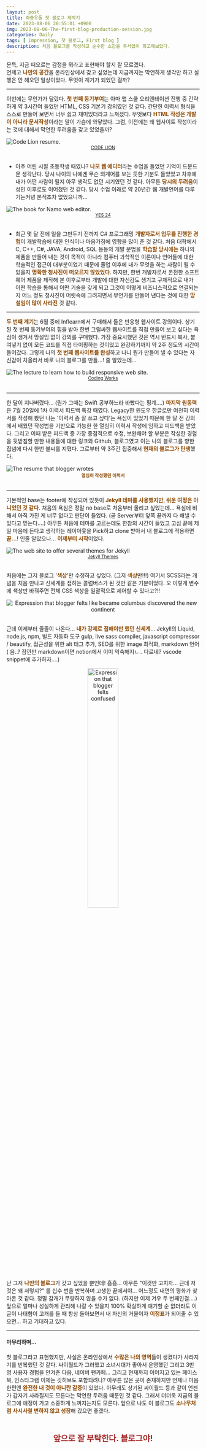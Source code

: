 ```yaml
---
layout: post
title: 좌충우돌 첫 블로그 제작기
date: 2023-08-06 20:55:01 +0900
img: 2023-08-06-The-first-blog-production-session.jpg
categories: Daily
tags: [ Impression, 첫 블로그, First blog ]
description: 처음 블로그를 작성하고 순수한 소감을 두서없이 회고해보았다.
---
```

문득, 지금 떠오르는 감정을 뭐라고 표현해야 할지 잘 모르겠다.  
언제고 <span style="color: #8D4801">**나만의 공간**</span>을 온라인상에서 갖고 싶었는데 지금까지는 막연하게 생각만 하고
실행은 안 해오던 일상이었다. 무엇이 계기가 되었던 걸까?

---

이번에는 무언가가 달랐다. <span style="color: #8D4801">**첫 번째 동기부여**</span>는 아마 앱 스쿨 오리엔테이션 진행 중 간략하게 약 3시간여 들었던 HTML, CSS 기본기 강의였던 것 같다. 간단한 이력서 형식을 스스로 만들어 보면서 너무 쉽고 재미있더라고 느껴졌다. 무엇보다 <span style="color: #8D4801">**HTML 작성은 개발이 아니라 문서작성**</span>이라는 말이 가슴에 와닿았다. 그럼, 이전에는 왜 웹사이트 작성이라는 것에 대해서 막연한 두려움을 갖고 있었을까?

<div class="image-slider-static">
  <img src="https://pub-056cbc77efa44842832acb3cdce331b6.r2.dev/2023-08-06-The-first-blog-production-session/like-lion-app-school-resume.png" title="Code Lion resume." alt="Code Lion resume.">
</div>

<center>
  <a href="https://www.codelion.net/catalog/Q291cnNlTm9kZToydzUy" title="Navigate to CODE LION">
    <small><i class="fa fa-copyright" aria-hidden="true"></i> CODE LION</small>
  </a>
</center>
<br>

- 아주 어린 시절 초등학생 때였나? <span style="color: #8D4801">**나모 웹 에디터**</span>라는 수업을 들었던 기억이 드문드문 생각난다. 당시 나이의 나에겐 무슨 외계어를 보는 듯한 기분도 들었었고 차후에 내가 어떤 사람이 될지 아무 생각도 없던 시기였던 것 같다. 아무튼 <span style="color: #8D4801">**당시의 두려움**</span>이 성인 이후로도 이어졌던 것 같다. 당시 수업 이래로 약 20년간 웹 개발언어를 다루기는커녕 본적조차 없었으니까...

<div class="image-slider-static">
  <img src="https://pub-056cbc77efa44842832acb3cdce331b6.r2.dev/2023-08-06-The-first-blog-production-session/namo-web-editor.jpg" title="The book for Namo web editor." alt="The book for Namo web editor.">
</div>

<center>
  <a href="https://www.yes24.com/Product/Goods/65069480" title="Navigate to YES 24">
    <small><i class="fa fa-copyright" aria-hidden="true"></i> YES 24</small>
  </a>
</center>
<br>

- 최근 몇 달 전에 일을 그만두기 전까지 C# 프로그래밍 <span style="color: #8D4801">**개발자로서 업무를 진행한 경험**</span>이 개발학습에 대한 인식이나 마음가짐에 영향을 많이 준 것 같다. 처음 대학에서 C, C++, C#, JAVA, Android, SQL 등등의 개발 문법을 <span style="color: #8D4801">**학습할 당시에는**</span> 하나의 제품을 만들어 내는 것이 목적이 아니라 컴퓨터 과학적인 이론이나 언어들에 대한 학술적인 접근이 대부분이었기 때문에 졸업 이후에 내가 무엇을 하는 사람이 될 수 있을지 <span style="color: #8D4801">**명확한 청사진이 떠오르지 않았었다**</span>. 하지만, 한번 개발자로서 온전한 소프트웨어 제품을 제작해 본 이후로부터 개발에 대한 자신감도 생기고 구체적으로 내가 어떤 학습을 통해서 어떤 기술을 갖게 되고 그것이 어떻게 비즈니스적으로 연결되는지 어느 정도 청사진이 머릿속에 그려지면서 무언가를 만들어 낸다는 것에 대한 <span style="color: #8D4801">**망설임이 많이 사라진**</span> 것 같다.

---

<span style="color: #8D4801">**두 번째 계기**</span>는 6월 중에 Inflearn에서 구매해서 들은 반응형 웹사이트 강의이다. 상기된 첫 번째 동기부여의 힘을 받아 한번 그럴싸한 웹사이트를 직접 만들어 보고 싶다는 욕심이 생겨서 망설임 없이 강의를 구매했다. 가장 중요시했던 것은 역시 반드시 복사, 붙여넣기 없이 모든 코드를 직접 타이핑하는 것이었고 완강하기까지 약 2주 정도의 시간이 들어갔다. 그렇게 나의 <span style="color: #8D4801">**첫 번째 웹사이트를 완성**</span>하고 나니 뭔가 만들어 낼 수 있다는 자신감이 차올라서 바로 나의 블로그를 만들...! 줄 알았는데...

<div class="image-slider-static">
  <img src="https://pub-056cbc77efa44842832acb3cdce331b6.r2.dev/2023-08-06-The-first-blog-production-session/inflearn-responsive-web-site-lecture.png" title="The lecture to learn how to build responsive web site." alt="The lecture to learn how to build responsive web site.">
</div>

<center>
  <a href="https://www.inflearn.com/course/반응형-웹사이트-포트폴리오-웹퍼블리싱" title="Navigate to Coding Works">
    <small><i class="fa fa-copyright" aria-hidden="true"></i> Coding Works</small>
  </a>
</center>
<br>

---

한 달이 지나버렸다... (뭔가 그때는 Swift 공부하느라 바빴다는 핑계….) <span style="color: #8D4801">**마지막 원동력**</span>은 7월 20일에 1차 이력서 피드백 특강 때였다. Legacy한 윈도우 한글로만 여전히 이력서를 작성해 봤던 나는 '이력서 좀 잘 쓰고 싶다'는 욕심이 있었기 때문에 한 달 전 강의에서 배웠던 작성법을 기반으로 가능한 한 열심히 이력서 작성에 임하고 피드백을 받았다. 그리고 이때 받은 피드백 중 가장 중점적으로 수정, 보완해야 할 부분은 작성한 경험을 뒷받침할 만한 내용들에 대한 링크와 Github, 블로그였고 이는 나의 블로그를 향한 집념에 다시 한번 불씨를 지폈다. 그로부터 약 3주간 집중해서 <span style="color: #8D4801">**현재의 블로그가 탄생**</span>했다.

<div class="image-slider-static">
  <img src="https://pub-056cbc77efa44842832acb3cdce331b6.r2.dev/2023-08-06-The-first-blog-production-session/my-resume.png" title="The resume that blogger wrotes" alt="The resume that blogger wrotes">
</div>

<center>
  <span style="color: #8D4801"><small><b>열심히 작성했던 이력서</b></small></span>
</center>
<br>

---

기본적인 base는 footer에 작성되어 있듯이 <span style="color: #8D4801">**Jekyll 테마를 사용했지만, 쉬운 여정은 아니었던  것 같다.**</span> 처음의 욕심은 정말 no base로 처음부터 올리고 싶었는데... 욕심에 비해서 아직 가진 게 너무 없다고 판단이 들었다. (곧 Server부터 앞쪽 끝까지 다 해낼 수 있다고 믿는다….) 아무튼 처음에 테마를 고르는데도 한참의 시간이 들었고 고심 끝에 제일 마음에 든다고 생각하는 레이아웃을 Pick하고 clone 받아서 내 블로그에 적용하면 <span style="color: #8D4801">**끝…!**</span> 인줄 알았으나... <span style="color: #8D4801">**이제부터 시작**</span>이었다.

<div class="image-slider-static">
  <img src="https://pub-056cbc77efa44842832acb3cdce331b6.r2.dev/2023-08-06-The-first-blog-production-session/jekyll-themes-web-site.png" title="The web site to offer several themes for Jekyll" alt="The web site to offer several themes for Jekyll">
</div>

<center>
  <a href="http://jekyllthemes.org" title="Navigate to Jekyll Themes">
    <small><i class="fa fa-copyright" aria-hidden="true"></i> Jekyll Themes</small>
  </a>
</center>
<br>

처음에는 그저 블로그 '<span style="color: #8D4801">**색상**</span>'만 수정하고 싶었다. (그저 <span style="color: #8D4801">**색상**</span>만!!!) 여기서 SCSS라는 개념을 처음 만나고 신세계를 접하는 콜럼버스가 된 것만 같은 기분이었다. 오 이렇게 변수에 색상만 바꿔주면 전체 CSS 색상을 일괄적으로 제어할 수 있다고?!!

<center>
  <img src="https://pub-056cbc77efa44842832acb3cdce331b6.r2.dev/2023-08-06-The-first-blog-production-session/discovery.jpg.webp" title="Expression that blogger felts like became columbus discovered the new continent" alt="Expression that blogger felts like became columbus discovered the new continent">
</center>
<br>

근데 이제부터 줄줄이 나온다... <span style="color: #8D4801">**내가 강제로 접해야만 했던 신세계**</span>... Jekyll의 Liquid, node.js, npm, 빌드 자동화 도구 gulp, live sass compiler, javascript compressor / beautify, 접근성을 위한 alt 태그 추가, SEO를 위한 image 최적화, markdown 언어 ( 음..? 잠깐만 markdown이면 notion에서 이미 익숙해지ㄴ.. 다르네? vscode snippet에 추가하자….)

<center>
  <img src="https://pub-056cbc77efa44842832acb3cdce331b6.r2.dev/2023-08-06-The-first-blog-production-session/confused-confused-math.gif" title="Expression that blogger felts confused" alt="Expression that blogger felts confused" width="40%">
</center>
<br>

난 그저 <span style="color: #8D4801">**나만의 블로그**</span>가 갖고 싶었을 뿐인데! 흠흠... 아무튼 "이것만 고치자... 근데 저것은 왜 저렇지?" 를 십수 번을 반복하며 고생한 끝에서야... 어느정도 내면의 평화가 찾아온 것 같다. 정말 감개가 무량하지 않을 수가 없다. (하지만 이제 겨우 두 번째인걸….) 앞으로 얼마나 성실하게 관리해 나갈 수 있을지 100% 확실하게 얘기할 순 없더라도 이 글이 나태함이 고개를 들 때 항상 돌아보면서 내 자신의 거울이자 <span style="color: #8D4801">**이정표**</span>가 되어줄 수 있으면... 하고 기대하고 있다.

---

#### 마무리하며...
첫 블로그라고 표현했지만, 사실은 온라인상에서 <span style="color: #8D4801">**수많은 나의 영역**</span>들이 생겼다가 사라지기를 반복했던 것 같다. 싸이월드가 그러했고 소녀시대가 좋아서 운영했던 그리고 3만 명 사용자 경험을 안겨준 다음, 네이버 팬카페... 그리고 현재까지 이어지고 있는 페이스북, 인스타그램 이제는 깃허브도 포함되려나? 아무튼 많은 곳이 존재하지만 언제나 마음 한편엔 <span style="color: #8D4801">**완전한 내 것이 아니란 갈증**</span>이 있었다. 아무래도 상기된 싸이월드 등과 같이 언젠가 갑자기 사라질지도 모른다는 막연한 두려움 때문인 것 같다. 그래서 더더욱 지금의 블로그에 애정이 가고 소중하게 느껴지는지도 모른다. 앞으로 나도 이 블로그도 <span style="color: #8D4801">**소나무처럼 사시사철 변하지 않고 성장**</span>해 갔으면 좋겠다.
<br>
<br>

## <center><span style="color: brown"><b>앞으로 잘 부탁한다. 블로그야!</b></span></center>
